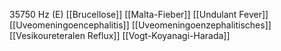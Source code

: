 35750 Hz (E)
[[Brucellose]]
[[Malta-Fieber]]
[[Undulant Fever]]
[[Uveomeningoencephalitis]]
[[Uveomeningoenzephalitisches]]
[[Vesikoureteralen Reflux]]
[[Vogt-Koyanagi-Harada]]